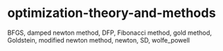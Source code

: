 # optimization-theory-and-methods
BFGS, damped newton method, DFP, Fibonacci method, gold method, Goldstein, modified newton method,  newton, SD, wolfe_powell
